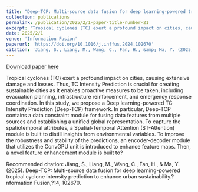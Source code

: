 ```yaml
---
title: "Deep-TCP: Multi-source data fusion for deep learning-powered tropical cyclone intensity prediction to enhance urban sustainability"
collection: publications
permalink: /publication/2025/2/1-paper-title-number-21
excerpt: 'Tropical cyclones (TC) exert a profound impact on cities, causing extensive damage and losses. Thus, TC Intensity Prediction is crucial for creating sustainable cities as it enables proactive measures to be taken, including evacuation planning, infrastructure reinforcement, and emergency response coordination. In this study, we propose a Deep learning-powered TC Intensity Prediction (Deep-TCP) framework. In particular, Deep-TCP contains a data constraint module for fusing data features from multiple sources and establishing a unified global representation. To capture the spatiotemporal attributes, a Spatial-Temporal Attention (ST-Attention) module is built to distill insights from environmental variables. To improve the robustness and stability of the predictions, an encoder-decoder module that utilizes the ConvGPU unit is introduced to enhance feature maps. Then, a novel feature enhancement module is built to?'
date: 2025/2/1
venue: 'Information Fusion'
paperurl: 'https://doi.org/10.1016/j.inffus.2024.102670'
citation: 'Jiang, S., Liang, M., Wang, C., Fan, H., &amp; Ma, Y. (2025). Deep-TCP: Multi-source data fusion for deep learning-powered tropical cyclone intensity prediction to enhance urban sustainability.?nformation Fusion,?14, 102670.'
---
```


<a href='https://doi.org/10.1016/j.inffus.2024.102670'>Download paper here</a>

Tropical cyclones (TC) exert a profound impact on cities, causing extensive damage and losses. Thus, TC Intensity Prediction is crucial for creating sustainable cities as it enables proactive measures to be taken, including evacuation planning, infrastructure reinforcement, and emergency response coordination. In this study, we propose a Deep learning-powered TC Intensity Prediction (Deep-TCP) framework. In particular, Deep-TCP contains a data constraint module for fusing data features from multiple sources and establishing a unified global representation. To capture the spatiotemporal attributes, a Spatial-Temporal Attention (ST-Attention) module is built to distill insights from environmental variables. To improve the robustness and stability of the predictions, an encoder-decoder module that utilizes the ConvGPU unit is introduced to enhance feature maps. Then, a novel feature enhancement module is built to?

Recommended citation: Jiang, S., Liang, M., Wang, C., Fan, H., & Ma, Y. (2025). Deep-TCP: Multi-source data fusion for deep learning-powered tropical cyclone intensity prediction to enhance urban sustainability.?nformation Fusion,?14, 102670.